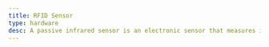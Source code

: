 ```yaml
---
title: RFID Sensor
type: hardware
desc: A passive infrared sensor is an electronic sensor that measures infrared light radiating from objects in its field of view. 
---
```

